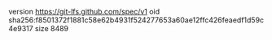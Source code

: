 version https://git-lfs.github.com/spec/v1
oid sha256:f8501372f1881c58e62b4931f524277653a60ae12ffc426feaedf1d59c4e9317
size 8489

